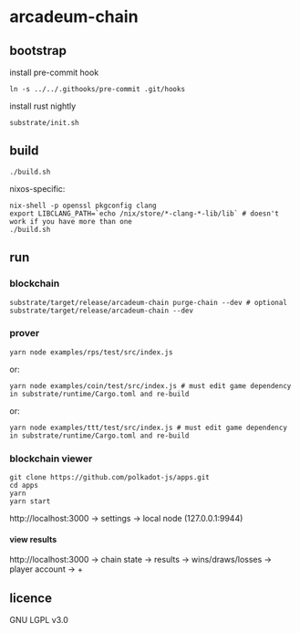 # arcadeum-chain

## bootstrap

install pre-commit hook

```
ln -s ../../.githooks/pre-commit .git/hooks
```

install rust nightly

```
substrate/init.sh
```

## build

```
./build.sh
```

nixos-specific:

```
nix-shell -p openssl pkgconfig clang
export LIBCLANG_PATH=`echo /nix/store/*-clang-*-lib/lib` # doesn't work if you have more than one
./build.sh
```

## run

### blockchain

```
substrate/target/release/arcadeum-chain purge-chain --dev # optional
substrate/target/release/arcadeum-chain --dev
```

### prover

```
yarn node examples/rps/test/src/index.js
```

or:

```
yarn node examples/coin/test/src/index.js # must edit game dependency in substrate/runtime/Cargo.toml and re-build
```

or:

```
yarn node examples/ttt/test/src/index.js # must edit game dependency in substrate/runtime/Cargo.toml and re-build
```

### blockchain viewer

```
git clone https://github.com/polkadot-js/apps.git
cd apps
yarn
yarn start
```

http://localhost:3000 → settings → local node (127.0.0.1:9944)

#### view results

http://localhost:3000 → chain state → results → wins/draws/losses → player account → +

## licence

GNU LGPL v3.0
